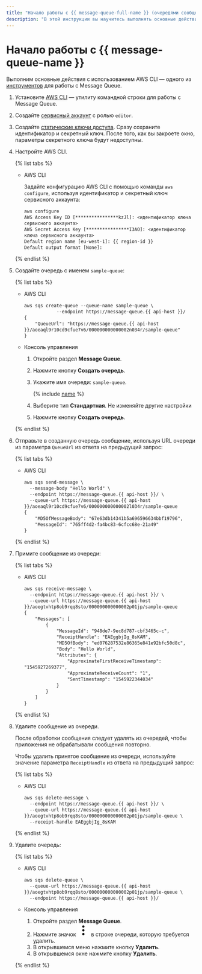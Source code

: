 ```yaml
---
title: "Начало работы с {{ message-queue-full-name }} (очередями сообщений)"
description: "В этой инструкции вы научитесь выполнять основные действия c очередями сообщений в {{ message-queue-full-name }}. Для начала установите AWS CLI — утилиту командной строки для работы с {{ message-queue-name }}."
---
```


# Начало работы с {{ message-queue-name }}

Выполним основные действия с использованием AWS CLI — одного из [инструментов](instruments/index.md) для работы c Message Queue.

1. Установите [AWS CLI](https://aws.amazon.com/ru/cli/) — утилиту командной строки для работы с Message Queue.
1. Создайте [сервисный аккаунт](../iam/operations/sa/create.md) с ролью `editor`.
1. Создайте [статические ключи доступа](../iam/operations/sa/create-access-key.md). Сразу сохраните идентификатор и секретный ключ. После того, как вы закроете окно, параметры секретного ключа будут недоступны.
1. Настройте AWS CLI.

   {% list tabs %}

   - AWS CLI
  
     Задайте конфигурацию AWS CLI с помощью команды `aws configure`, используя идентификатор и секретный ключ сервисного аккаунта:
  
     ```
     aws configure
     AWS Access Key ID [****************kzJl]: <идентификатор ключа сервисного аккаунта>
     AWS Secret Access Key [****************I3AO]: <идентификатор ключа сервисного аккаунта>
     Default region name [eu-west-1]: {{ region-id }}
     Default output format [None]:
     ```
  
   {% endlist %}

1. Создайте очередь с именем `sample-queue`:

   {% list tabs %}

   - AWS CLI
  
     ```
     aws sqs create-queue --queue-name sample-queue \
                 --endpoint https://message-queue.{{ api-host }}/
     {
         "QueueUrl": "https://message-queue.{{ api-host }}/aoeaql9r10cd9cfue7v6/000000000000002n034r/sample-queue"
     }
     ```
  
   - Консоль управления
  
     1. Откройте раздел **Message Queue**.
     1. Нажмите кнопку **Создать очередь**.
     1. Укажите имя очереди: `sample-queue`.
  
        {% include [name](../_includes/message-queue/ymq-name.md) %}
     1. Выберите тип **Стандартная**. Не изменяйте другие настройки
     1. Нажмите кнопку **Создать очередь**.
  
   {% endlist %}

1. Отправьте в созданную очередь сообщение, используя URL очереди из параметра `QueueUrl` из ответа на предыдущий запрос:

   {% list tabs %}

   - AWS CLI
  
     ```
     aws sqs send-message \
       --message-body "Hello World" \
       --endpoint https://message-queue.{{ api-host }}/ \
       --queue-url https://message-queue.{{ api-host }}/aoeaql9r10cd9cfue7v6/000000000000002l034r/sample-queue
     {
         "MD5OfMessageBody": "67e63db14341b5a696596634bbf19796",
         "MessageId": "765ff4d2-fa4bc83-6cfcc68e-21a49"
     }
     ```
  
   {% endlist %}

1. Примите сообщение из очереди:

   {% list tabs %}

   - AWS CLI
  
     ```
     aws sqs receive-message \
       --endpoint https://message-queue.{{ api-host }}/ \
       --queue-url https://message-queue.{{ api-host }}/aoegtvhtp8ob9rqq8sto/000000000000002p01jp/sample-queue
     {
         "Messages": [
             {
                 "MessageId": "948de7-9ec8d787-cbf3465c-c",
                 "ReceiptHandle": "EAEggbjIg_8sKAM",
                 "MD5OfBody": "ed076287532e86365e841e92bfc50d8c",
                 "Body": "Hello World",
                 "Attributes": {
                     "ApproximateFirstReceiveTimestamp": "1545927269377",
                     "ApproximateReceiveCount": "1",
                     "SentTimestamp": "1545922344034"
                 }
             }
         ]
     }
     ```
  
   {% endlist %}

1. Удалите сообщение из очереди.

   После обработки сообщения следует удалять из очередей, чтобы приложения не обрабатывали сообщения повторно.

   Чтобы удалить принятое сообщение из очереди, используйте значение параметра `ReceiptHandle` из ответа на предыдущий запрос:

   {% list tabs %}

   - AWS CLI
  
     ```
     aws sqs delete-message \
       --endpoint https://message-queue.{{ api-host }}/ \
       --queue-url https://message-queue.{{ api-host }}/aoegtvhtp8ob9rqq8sto/000000000000002p01jp/sample-queue \
       --receipt-handle EAEggbjIg_8sKAM
     ```
  
   {% endlist %}

1. Удалите очередь:

   {% list tabs %}

   - AWS CLI
  
     ```
     aws sqs delete-queue \
       --queue-url https://message-queue.{{ api-host }}/aoegtvhtp8ob9rqq8sto/000000000000002p01jp/sample-queue \
       --endpoint https://message-queue.{{ api-host }}/
     ```
  
   - Консоль управления
  
     1. Откройте раздел **Message Queue**.
     1. Нажмите значок ![image](../_assets/vertical-ellipsis.svg) в строке очереди, которую требуется удалить.
     1. В открывшемся меню нажмите кнопку **Удалить**.
     1. В открывшемся окне нажмите кнопку **Удалить**.

   {% endlist %}
